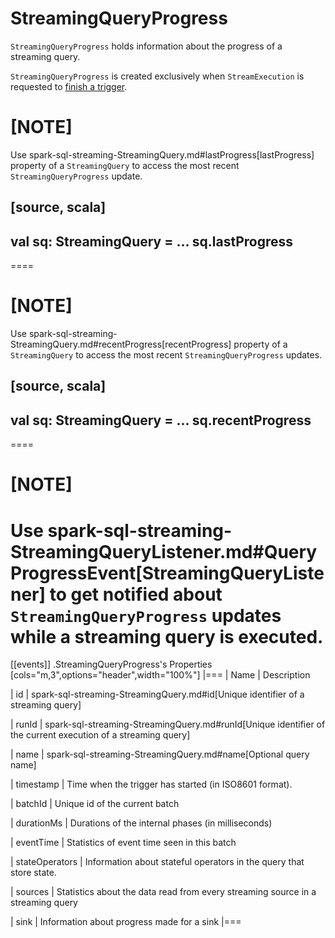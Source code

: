 # StreamingQueryProgress

`StreamingQueryProgress` holds information about the progress of a streaming query.

`StreamingQueryProgress` is created exclusively when `StreamExecution` is requested to [finish a trigger](ProgressReporter.md#finishTrigger).

[NOTE]
====
Use spark-sql-streaming-StreamingQuery.md#lastProgress[lastProgress] property of a `StreamingQuery` to access the most recent `StreamingQueryProgress` update.

[source, scala]
----
val sq: StreamingQuery = ...
sq.lastProgress
----
====

[NOTE]
====
Use spark-sql-streaming-StreamingQuery.md#recentProgress[recentProgress] property of a `StreamingQuery` to access the most recent `StreamingQueryProgress` updates.

[source, scala]
----
val sq: StreamingQuery = ...
sq.recentProgress
----
====

[NOTE]
====
Use spark-sql-streaming-StreamingQueryListener.md#QueryProgressEvent[StreamingQueryListener] to get notified about `StreamingQueryProgress` updates while a streaming query is executed.
====

[[events]]
.StreamingQueryProgress's Properties
[cols="m,3",options="header",width="100%"]
|===
| Name
| Description

| id
| spark-sql-streaming-StreamingQuery.md#id[Unique identifier of a streaming query]

| runId
| spark-sql-streaming-StreamingQuery.md#runId[Unique identifier of the current execution of a streaming query]

| name
| spark-sql-streaming-StreamingQuery.md#name[Optional query name]

| timestamp
| Time when the trigger has started (in ISO8601 format).

| batchId
| Unique id of the current batch

| durationMs
| Durations of the internal phases (in milliseconds)

| eventTime
| Statistics of event time seen in this batch

| stateOperators
| Information about stateful operators in the query that store state.

| sources
| Statistics about the data read from every streaming source in a streaming query

| sink
| Information about progress made for a sink
|===
